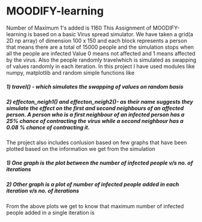 # MOODIFY-learning
Number of Maximum 1's added is 1160
This Assignment of MOODIFY-learning is based on a basic Virus spread simulator. We have taken a grid(a 2D np array) of dimension 100 x 150 and each block represents a person that means there are a total of 15000 people and the simulation stops when all the people are infected 
Value 0 means not affected and 1 means affected by the virus. Also the people randomly travelwhich is simulated as swapping of values randomly in each iteration. 
In this project I have used modules like numpy, matplotlib and random 
simple functions like 
##### 1) travel() - which simulates the swapping of values on random basis 
##### 2) effecton_neigh1() and effecton_neigh2()- as their name suggests they simulate the effect on the first and second neighbours of an affected person. A person who is a first          neighbour of an infected person has a 25% chance of contracting the virus while a second neighbour has a 0.08 % chance of contracting it. 
The project also includes conlusion based on few graphs that have been plotted based on the information we get from the simulation 
#####   1) One graph is the plot between the number of infected people v/s no. of iterations 
#####   2) Other graph is a plot of number of infected people added in each iteration v/s no. of iterations
 From the above plots we get to know that maximum number of infected people added in a single iteration is 
       

